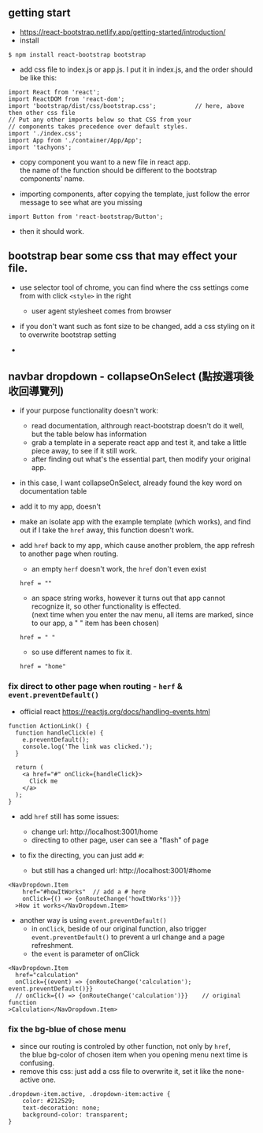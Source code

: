 ## getting start
- https://react-bootstrap.netlify.app/getting-started/introduction/
- install
```
$ npm install react-bootstrap bootstrap
```

- add css file to index.js or  app.js. 
  I put it in index.js, and the order should be like this:
```
import React from 'react';
import ReactDOM from 'react-dom';
import 'bootstrap/dist/css/bootstrap.css';           // here, above then other css file
// Put any other imports below so that CSS from your
// components takes precedence over default styles.
import './index.css';
import App from './container/App/App';
import 'tachyons';
```

- copy component you want to a new file in react app.   
  the name of the function should be different to the bootstrap components' name.
  
- importing components, after copying the template, just follow the error message to see what are you missing 
```
import Button from 'react-bootstrap/Button';
```
- then it should work.

## bootstrap bear some css that may effect your file.
- use selector tool of chrome, you can find where the css settings come from with click ```<style>``` in the right
  - user agent stylesheet comes from browser

- if you don't want such as font size to be changed, add a css styling on it to overwrite bootstrap setting
- 


## navbar dropdown - collapseOnSelect (點按選項後收回導覽列)
- if your purpose functionality doesn't work:
  - read documentation, althrough react-bootstrap doesn't do it well, but the table below has information
  - grab a template in a seperate react app and test it, and take a little piece away, to see if it still work.
  - after finding out what's the essential part, then modify your original app.

- in this case, I want collapseOnSelect, already found the key word on documentation table
- add it to my app, doesn't
- make an isolate app with the example template (which works), and find out if I take the ```href``` away, this function doesn't work.
- add ```href``` back to my app, which cause another problem, the app refresh to another page when routing.
  - an empty ```herf``` doesn't work, the ```href``` don't even exist
  ```
  href = ""
  ```
  - an space string works, however it turns out that app cannot recognize it, so other functionality is effected.    
    (next time when you enter the nav menu, all items are marked, since to our app, a " " item has been chosen)
  ```
  href = " "
  ```
  - so use different names to fix it.
  ```
  href = "home"
  ```

### fix direct to other page when routing - ```herf``` & ```event.preventDefault()```
- official react 
https://reactjs.org/docs/handling-events.html  
```
function ActionLink() {
  function handleClick(e) {
    e.preventDefault();
    console.log('The link was clicked.');
  }

  return (
    <a href="#" onClick={handleClick}>
      Click me
    </a>
  );
}
```
- add ```href``` still has some issues:
  - change url: http://localhost:3001/home
  - directing to other page, user can see a "flash" of page

- to fix the directing, you can just add ```#```:
  - but still has a changed url: http://localhost:3001/#home
```
<NavDropdown.Item 
    href="#howItWorks"  // add a # here
    onClick={() => {onRouteChange('howItWorks')}}               
  >How it works</NavDropdown.Item>
```

- another way is using ```event.preventDefault()```
  - in ```onClick```, beside of our original function, also trigger ```event.preventDefault()``` to prevent a url change and a page refreshment.
  - the ```event``` is parameter of onClick
```
<NavDropdown.Item 
  href="calculation" 
  onClick={(event) => {onRouteChange('calculation'); event.preventDefault()}}
  // onClick={() => {onRouteChange('calculation')}}    // original function
>Calculation</NavDropdown.Item>
```
### fix the bg-blue of chose menu 
- since our routing is controled by other function, not only by ```href```,   
the blue bg-color of chosen item when you opening menu next time is confusing.
- remove this css: just add a css file to overwrite it, set it like the none-active one.
```
.dropdown-item.active, .dropdown-item:active {
    color: #212529;
    text-decoration: none;
    background-color: transparent;
}
```









  
